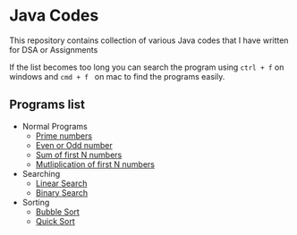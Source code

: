 # Java Codes

This repository contains collection of various Java codes that I have written for DSA or Assignments

If the list becomes too long you can search the program using `ctrl + f` on windows and `cmd + f ` on mac to find the programs easily.

## Programs list

- Normal Programs
   - [Prime numbers](./programs/Prime.java)
   - [Even or Odd number](programs/Evennums.java)
   - [Sum of first N numbers](programs/SumOfNNumbers.java)
   - [Mutliplication of first N numbers](programs/MutliplicationofNNumbers.java)
- Searching
   - [Linear Search](programs/LinearSearch.java)
   - [Binary Search](programs/BinarySearch.java)
- Sorting
   - [Bubble Sort](/programs/BubbleSort.java)
   - [Quick Sort](./programs/QuickSort.java)